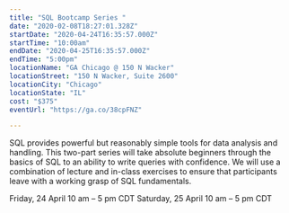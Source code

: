 ```yaml
---
title: "SQL Bootcamp Series "
date: "2020-02-08T18:27:01.328Z"
startDate: "2020-04-24T16:35:57.000Z"
startTime: "10:00am"
endDate: "2020-04-25T16:35:57.000Z"
endTime: "5:00pm"
locationName: "GA Chicago @ 150 N Wacker"
locationStreet: "150 N Wacker, Suite 2600"
locationCity: "Chicago"
locationState: "IL"
cost: "$375"
eventUrl: "https://ga.co/38cpFNZ"

---
```


SQL provides powerful but reasonably simple tools for data analysis and handling. This two-part series will take absolute beginners through the basics of SQL to an ability to write queries with confidence. We will use a combination of lecture and in-class exercises to ensure that participants leave with a working grasp of SQL fundamentals.

Friday, 24 April 10 am – 5 pm CDT
Saturday, 25 April 10 am – 5 pm CDT


